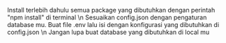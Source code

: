 Install terlebih dahulu semua package yang dibutuhkan dengan perintah "npm install" di terminal
\n Sesuaikan config.json dengan pengaturan database mu. Buat file .env lalu isi dengan konfigurasi yang dibutuhkan di config.json
\n Jangan lupa buat database yang dibutuhkan di local mu
